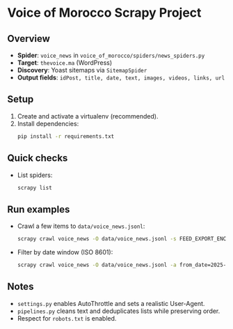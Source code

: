 # Voice of Morocco Scrapy Project

## Overview
- **Spider**: `voice_news` in `voice_of_morocco/spiders/news_spiders.py`
- **Target**: `thevoice.ma` (WordPress)
- **Discovery**: Yoast sitemaps via `SitemapSpider`
- **Output fields**: `idPost, title, date, text, images, videos, links, url`

## Setup
1. Create and activate a virtualenv (recommended).
2. Install dependencies:
   ```bash
   pip install -r requirements.txt
   ```

## Quick checks
- List spiders:
  ```bash
  scrapy list
  ```

## Run examples
- Crawl a few items to `data/voice_news.jsonl`:
  ```bash
  scrapy crawl voice_news -O data/voice_news.jsonl -s FEED_EXPORT_ENCODING=utf-8 -s CLOSESPIDER_ITEMCOUNT=3
  ```

- Filter by date window (ISO 8601):
  ```bash
  scrapy crawl voice_news -O data/voice_news.jsonl -a from_date=2025-09-21 -a to_date=2025-09-28
  ```

## Notes
- `settings.py` enables AutoThrottle and sets a realistic User-Agent.
- `pipelines.py` cleans text and deduplicates lists while preserving order.
- Respect for `robots.txt` is enabled.
